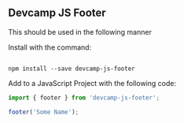 ## Devcamp JS Footer


This should be used in the following manner


Install with the command:

```

npm install --save devcamp-js-footer
```

Add to a JavaScript Project with the following code:

```javascript
import { footer } from 'devcamp-js-footer';

footer('Some Name');
```
